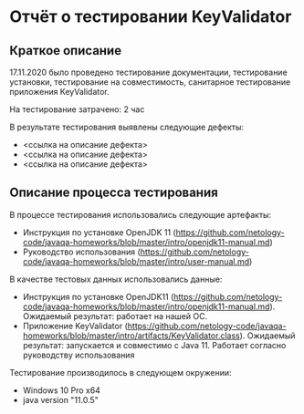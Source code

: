# Отчёт о тестировании KeyValidator

## Краткое описание

17.11.2020 было проведено тестирование документации, тестирование установки, тестирование на совместимость, санитарное тестирование приложения KeyValidator.

На тестирование затрачено: 2 час

В результате тестирования выявлены следующие дефекты:
* <ссылка на описание дефекта>
* <ссылка на описание дефекта>
* <ссылка на описание дефекта>

## Описание процесса тестирования

В процессе тестирования использовались следующие артефакты:
* Инструкция по установке OpenJDK 11 (https://github.com/netology-code/javaqa-homeworks/blob/master/intro/openjdk11-manual.md)
* Руководство использования (https://github.com/netology-code/javaqa-homeworks/blob/master/intro/user-manual.md)



В качестве тестовых данных использовались данные:
* Инструкция по установке OpenJDK11 (https://github.com/netology-code/javaqa-homeworks/blob/master/intro/openjdk11-manual.md). 
Ожидаемый результат: работает на нашей ОС.
* Приложение KeyValidator (https://github.com/netology-code/javaqa-homeworks/blob/master/intro/artifacts/KeyValidator.class). 
Ожидаемый результат: запускается и совместимо с Java 11. Работает согласно руководству использования
 

Тестирование производилось в следующем окружении:
* Windows 10 Pro x64
* java version "11.0.5"
